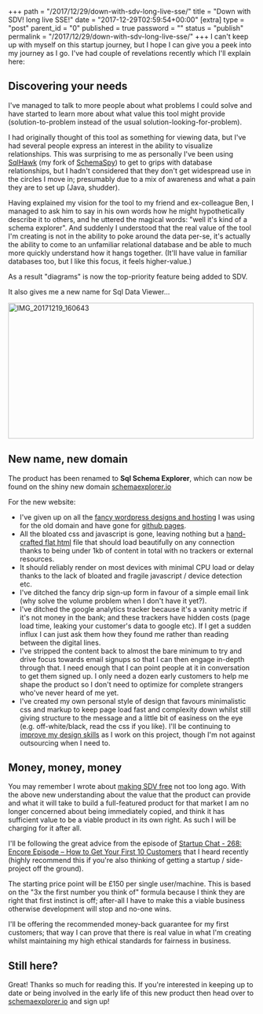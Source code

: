 +++
path = "/2017/12/29/down-with-sdv-long-live-sse/"
title = "Down with SDV! long live SSE!"
date = "2017-12-29T02:59:54+00:00"
[extra]
type = "post"
parent_id = "0"
published = true
password = ""
status = "publish"
permalink = "/2017/12/29/down-with-sdv-long-live-sse/"
+++
I can't keep up with myself on this startup journey, but I hope I can give you a peek into my journey as I go. I've had couple of revelations recently which I'll explain here:

## Discovering your needs

I've managed to talk to more people about what problems I could solve and have started to learn more about what value this tool might provide (solution-to-problem instead of the usual solution-looking-for-problem).

I had originally thought of this tool as something for viewing data, but I've had several people express an interest in the ability to visualize relationships. This was surprising to me as personally I've been using [SqlHawk](http://timabell.github.io/sqlHawk/) (my fork of [SchemaSpy](http://schemaspy.org/)) to get to grips with database relationships, but I hadn't considered that they don't get widespread use in the circles I move in; presumably due to a mix of awareness and what a pain they are to set up (Java, shudder).

Having explained my vision for the tool to my friend and ex-colleague Ben, I managed to ask him to say in his own words how he might hypothetically describe it to others, and he uttered the magical words: "well it's kind of a schema explorer". And suddenly I understood that the real value of the tool I'm creating is not in the ability to poke around the data per-se, it's actually the ability to come to an unfamiliar relational database and be able to much more quickly understand how it hangs together. (It'll have value in familiar databases too, but I like this focus, it feels higher-value.)

As a result "diagrams" is now the top-priority feature being added to SDV.

It also gives me a new name for Sql Data Viewer...

<div class="flickr-pic">
<a data-flickr-embed="true"  href="https://www.flickr.com/photos/tim_abell/24405997637/" title="IMG_20171219_160643"><img src="https://live.staticflickr.com/4731/24405997637_bda2d45a93.jpg" width="500" height="276" alt="IMG_20171219_160643"></a>
</div>

## New name, new domain

The product has been renamed to **Sql Schema Explorer**, which can now be found on the shiny new domain [schemaexplorer.io](http://schemaexplorer.io)

For the new website:

*   I've given up on all the [fancy wordpress designs and hosting](http://blog.timwise.co.uk/2017/10/22/choosing-wordpress-hosting-for-a-new-idea/) I was using for the old domain and have gone for [github pages](https://pages.github.com/).
*   All the bloated css and javascript is gone, leaving nothing but a [hand-crafted flat html](https://github.com/timabell/sdv-website/blob/master/index.html) file that should load beautifully on any connection thanks to being under 1kb of content in total with no trackers or external resources.
*   It should reliably render on most devices with minimal CPU load or delay thanks to the lack of bloated and fragile javascript / device detection etc.
*   I've ditched the fancy drip sign-up form in favour of a simple email link (why solve the volume problem when I don't have it yet?).
*   I've ditched the google analytics tracker because it's a vanity metric if it's not money in the bank; and these trackers have hidden costs (page load time, leaking your customer's data to google etc). If I get a sudden influx I can just ask them how they found me rather than reading between the digital lines.
*   I've stripped the content back to almost the bare minimum to try and drive focus towards email signups so that I can then engage in-depth through that. I need enough that I can point people at it in conversation to get them signed up. I only need a dozen early customers to help me shape the product so I don't need to optimize for complete strangers who've never heard of me yet.
*   I've created my own personal style of  design that favours minimalistic css and markup to keep page load fast and complexity down whilst still giving structure to the message and a little bit of easiness on the eye (e.g. off-white/black, read the css if you like). I'll be continuing to [improve my design skills](https://designacademy.io/) as I work on this project, though I'm not against outsourcing when I need to.

## Money, money, money

You may remember I wrote about [making SDV free](http://blog.timwise.co.uk/2017/11/17/why-sdv-could-be-a-billion-dollar-business/) not too long ago. With the above new understanding about the value that the product can provide and what it will take to build a full-featured product for that market I am no longer concerned about being immediately copied, and think it has sufficient value to be a viable product in its own right. As such I will be charging for it after all.

I'll be following the great advice from the episode of [Startup Chat - 268: Encore Episode – How to Get Your First 10 Customers](https://thestartupchat.com/ep268/) that I heard recently (highly recommend this if you're also thinking of getting a startup / side-project off the ground).

The starting price point will be £150 per single user/machine. This is based on the "3x the first number you think of" formula because I think  they are right that first instinct is off; after-all I have to make this a viable business otherwise development will stop and no-one wins.

I'll be offering the recommended money-back guarantee for my first customers; that way I can prove that there is real value in what I'm creating whilst maintaining my high ethical standards for fairness in business.

## Still here?

Great! Thanks so much for reading this. If you're interested in keeping up to date or being involved in the early life of this new product then head over to [schemaexplorer.io](http://schemaexplorer.io) and sign up!

